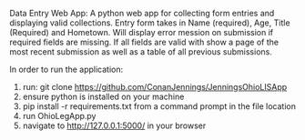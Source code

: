 Data Entry Web App:
A python web app for collecting form entries and displaying valid collections.
Entry form takes in Name (required), Age, Title (Required) and Hometown.
Will display error mession on submission if required fields are missing.
If all fields are valid with show a page of the most recent submission as well as a table of all previous submissions.

In order to run the application:
1) run: git clone https://github.com/ConanJennings/JenningsOhioLISApp
2) ensure python is installed on your machine
3) pip install -r requirements.txt from a command prompt in the file location
4) run OhioLegApp.py
5) navigate to http://127.0.0.1:5000/ in your browser
